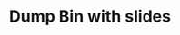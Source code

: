 ---
ee_id_thing: '4357'
site: '1'
type: '2'
inv_num: 2016-058
add_credit:
url: 2016-058-dump-bin-with-slides
title: Dump Bin with slides
year: '2016'
display_year: '2016'
medium: Palay Display Industries folding dump table, Fuck Negativity Slides (SRF-032)
dims: 30.75 x 47 x 24 in
pitch:
ps:
live_url:
youtube:
https://github.com/coryarcangel/alu:
imgs: dunks-slides-2016-058-full-database-ih.jpg
subheading:
download:
commission:
related: "[4305] [2015-164-fuck-negativity-slides-srf-032] 2015-164 Fuck Negativity
  Slides (SRF-032)"
layout: things-i-made
---